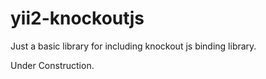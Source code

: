yii2-knockoutjs
===============

Just a basic library for including knockout js binding library.

Under Construction.

